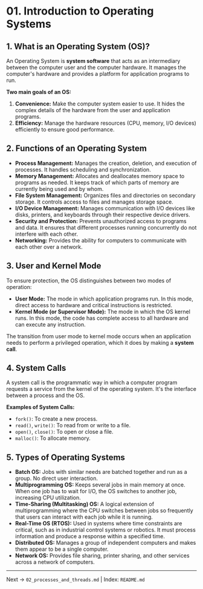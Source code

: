 # 01. Introduction to Operating Systems

## 1. What is an Operating System (OS)?
An Operating System is **system software** that acts as an intermediary between the computer user and the computer hardware. It manages the computer's hardware and provides a platform for application programs to run.

**Two main goals of an OS:**
1.  **Convenience:** Make the computer system easier to use. It hides the complex details of the hardware from the user and application programs.
2.  **Efficiency:** Manage the hardware resources (CPU, memory, I/O devices) efficiently to ensure good performance.

## 2. Functions of an Operating System
- **Process Management:** Manages the creation, deletion, and execution of processes. It handles scheduling and synchronization.
- **Memory Management:** Allocates and deallocates memory space to programs as needed. It keeps track of which parts of memory are currently being used and by whom.
- **File System Management:** Organizes files and directories on secondary storage. It controls access to files and manages storage space.
- **I/O Device Management:** Manages communication with I/O devices like disks, printers, and keyboards through their respective device drivers.
- **Security and Protection:** Prevents unauthorized access to programs and data. It ensures that different processes running concurrently do not interfere with each other.
- **Networking:** Provides the ability for computers to communicate with each other over a network.

## 3. User and Kernel Mode
To ensure protection, the OS distinguishes between two modes of operation:
- **User Mode:** The mode in which application programs run. In this mode, direct access to hardware and critical instructions is restricted.
- **Kernel Mode (or Supervisor Mode):** The mode in which the OS kernel runs. In this mode, the code has complete access to all hardware and can execute any instruction.

The transition from user mode to kernel mode occurs when an application needs to perform a privileged operation, which it does by making a **system call**.

## 4. System Calls
A system call is the programmatic way in which a computer program requests a service from the kernel of the operating system. It's the interface between a process and the OS.

**Examples of System Calls:**
- `fork()`: To create a new process.
- `read()`, `write()`: To read from or write to a file.
- `open()`, `close()`: To open or close a file.
- `malloc()`: To allocate memory.

## 5. Types of Operating Systems
- **Batch OS:** Jobs with similar needs are batched together and run as a group. No direct user interaction.
- **Multiprogramming OS:** Keeps several jobs in main memory at once. When one job has to wait for I/O, the OS switches to another job, increasing CPU utilization.
- **Time-Sharing (Multitasking) OS:** A logical extension of multiprogramming where the CPU switches between jobs so frequently that users can interact with each job while it is running.
- **Real-Time OS (RTOS):** Used in systems where time constraints are critical, such as in industrial control systems or robotics. It must process information and produce a response within a specified time.
- **Distributed OS:** Manages a group of independent computers and makes them appear to be a single computer.
- **Network OS:** Provides file sharing, printer sharing, and other services across a network of computers.

---
Next → `02_processes_and_threads.md` | Index: `README.md`
